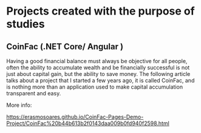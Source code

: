 # Projects created with the purpose of studies

## CoinFac (.NET Core/ Angular )


Having a good financial balance must always be objective for all people, often the ability to accumulate wealth and be financially successful is not just about capital gain, but the ability to save money. The following article talks about a project that I started a few years ago, it is called CoinFac, and is nothing more than an application used to make capital accumulation transparent and easy.


More info:

https://erasmosoares.github.io/CoinFac-Pages-Demo-Project/CoinFac%20b44b613b2f0143daa009b0fd940f2598.html
